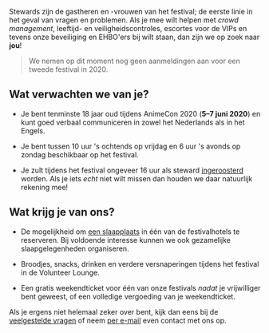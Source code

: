 Stewards zijn de gastheren en -vrouwen van het festival; de eerste linie in het geval van vragen en
problemen. Als je mee wilt helpen met _crowd management_, leeftijd- en veiligheidscontroles,
escortes voor de VIPs en tevens onze beveiliging en EHBO'ers bij wilt staan, dan zijn we op zoek
naar **jou**!

> We nemen op dit moment nog geen aanmeldingen aan voor een tweede festival in 2020.

## Wat verwachten we van je?

  * Je bent tenminste 18 jaar oud tijdens AnimeCon 2020 (**5–7 juni 2020**) en kunt goed verbaal
    communiceren in zowel het Nederlands als in het Engels.

  * Je bent tussen 10 uur 's ochtends op vrijdag en 6 uur 's avonds op zondag beschikbaar op het
    festival.

  * Je zult tijdens het festival ongeveer 16 uur als steward [ingeroosterd](rooster.html) worden.
    Als je iets _echt_ niet wilt missen dan houden we daar natuurlijk rekening mee!

## Wat krijg je van ons?

  * De mogelijkheid om [een slaapplaats](hotel.html) in één van de festivalhotels te reserveren. Bij
    voldoende interesse kunnen we ook gezamelijke slaapgelegenheden organiseren.

  * Broodjes, snacks, drinken en verdere versnaperingen tijdens het festival in de Volunteer Lounge.

  * Een gratis weekendticket voor één van onze festivals _nadat_ je vrijwilliger bent geweest, of
    een volledige vergoeding van je weekendticket.

Als je ergens niet helemaal zeker over bent, kijk dan eens bij de [veelgestelde vragen](faq.html)
of neem [per e-mail](mailto:security@animecon.nl) even contact met ons op.

[1]: /registration-button
